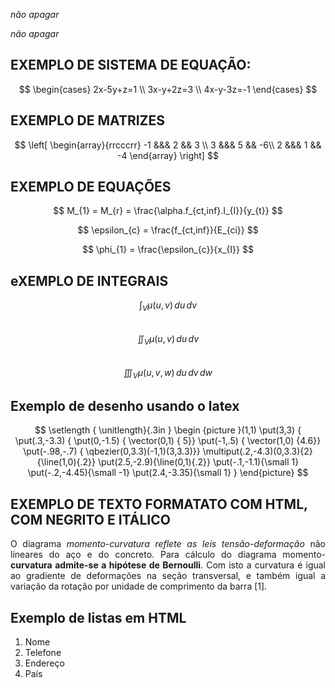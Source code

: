*não apagar*
<script src="https://polyfill.io/v3/polyfill.min.js?features=es6"></script> 
<script id="MathJax-script" async src="https://cdn.jsdelivr.net/npm/mathjax@3/es5/tex-mml-chtml.js"></script>
*não apagar*

## EXEMPLO DE SISTEMA DE EQUAÇÃO:
$$
\begin{cases}
2x-5y+z=1 \\
3x-y+2z=3 \\
4x-y-3z=-1
\end{cases}
$$

## EXEMPLO DE MATRIZES
$$
\left[ \begin{array}{rrcccrr}
-1 &&& 2  && 3 \\ 
 3 &&& 5 && -6\\
 2 &&& 1  && -4
\end{array} \right]
$$

## EXEMPLO DE EQUAÇÕES
$$
M_{1} = M_{r} = \frac{\alpha.f_{ct,inf}.I_{I}}{y_{t}}
$$          
  
$$
\epsilon_{c} = \frac{f_{ct,inf}}{E_{ci}}
$$        
    
$$
\phi_{1} = \frac{\epsilon_{c}}{x_{I}}
$$ 

## eXEMPLO DE INTEGRAIS
$$\int_V \mu(u,v) \,du\,dv$$  
$$\iint_V \mu(u,v) \,du\,dv$$  
$$\iiint_V \mu(u,v,w) \,du\,dv\,dw$$  

## Exemplo de desenho usando o latex
$$
\setlength
{
\unitlength}{.3in
}
\begin
{picture
}(1,1)
\put(3,3)
{
\put(.3,-3.3)
{
\put(0,-1.5)
{
\vector(0,1)
{
5}}
\put(-1,.5)
{
\vector(1,0)
{4.6}}
\put(-.98,-.7)
{
\qbezier(0,3.3)(-1,1)(3,3.3)}} \multiput(.2,-4.3)(0,3.3){2} {\line(1,0){.2}} \put(2.5,-2.9){\line(0,1){.2}} \put(-.1,-1.1){\small 1} \put(-.2,-4.45){\small -1} \put(2.4,-3.35){\small 1} } \end{picture}
$$

## EXEMPLO DE TEXTO FORMATATO COM HTML, COM NEGRITO E ITÁLICO

<p style="text-align: justify;">O diagrama <i>momento-curvatura reflete as leis tensão-deformação</i> não lineares do aço e do concreto. Para cálculo do diagrama momento-<b>curvatura admite-se a hipótese de Bernoulli</b>. Com isto a curvatura é igual ao gradiente de deformações na seção transversal, e também igual a variação da rotação por unidade de comprimento da barra [1].</p> 

## Exemplo de listas em HTML

<ol>
<li>Nome</li>
<li>Telefone</li>
<li>Endereço</li>
<li>País</li>
</ol>
